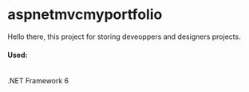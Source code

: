# aspnetmvcmyportfolio
Hello there, this project for storing deveoppers and designers projects.
<br><h4>Used:</h4>
<br>
.NET Framework 6
